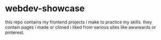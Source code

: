 # webdev-showcase
this repo contains my frontend projects i make to practice my skills. they contain pages i made or cloned i liked from various sites like awwwards or pinterest.
